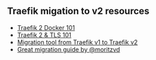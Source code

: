 ## Traefik migation to v2 resources

* [Traefik 2 Docker 101](https://containo.us/blog/traefik-2-0-docker-101-fc2893944b9d/)
* [Traefik 2 & TLS 101](https://containo.us/blog/traefik-2-tls-101-23b4fbee81f1/)
* [Migration tool from Traefik v1 to Traefik v2](https://github.com/containous/traefik-migration-tool)
* [Great migration guide by @moritzvd](https://moritzvd.com/upgrade-traefik-2/)
